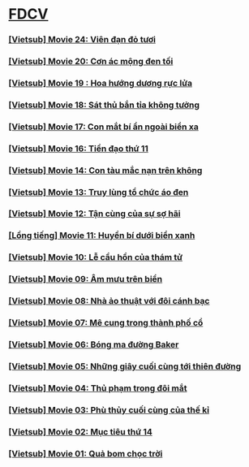 # [FDCV](https://admin1509.github.io/fdcvteam.blogspot.com/)

### [[Vietsub] Movie 24: Viên đạn đỏ tươi](https://admin1509.github.io/fdcvteam.blogspot.com/fdcv.xyz/watch-mv/140/)
### [[Vietsub] Movie 20: Cơn ác mộng đen tối](https://admin1509.github.io/fdcvteam.blogspot.com/fdcv.xyz/watch-mv/137/)
### [[Vietsub] Movie 19 : Hoa hướng dương rực lửa](https://admin1509.github.io/fdcvteam.blogspot.com/fdcv.xyz/watch-mv/138/)
### [[Vietsub] Movie 18: Sát thủ bắn tỉa không tưởng](https://admin1509.github.io/fdcvteam.blogspot.com/fdcv.xyz/watch-mv/172/)
### [[Vietsub] Movie 17: Con mắt bí ẩn ngoài biển xa](https://admin1509.github.io/fdcvteam.blogspot.com/fdcv.xyz/watch-mv/171/)
### [[Vietsub] Movie 16: Tiền đạo thứ 11](https://admin1509.github.io/fdcvteam.blogspot.com/fdcv.xyz/watch-mv/170/)
### [[Vietsub] Movie 14: Con tàu mắc nạn trên không](https://admin1509.github.io/fdcvteam.blogspot.com/fdcv.xyz/watch-mv/168/)
### [[Vietsub] Movie 13: Truy lùng tổ chức áo đen](https://admin1509.github.io/fdcvteam.blogspot.com/fdcv.xyz/watch-mv/167/)
### [[Vietsub] Movie 12: Tận cùng của sự sợ hãi](https://admin1509.github.io/fdcvteam.blogspot.com/fdcv.xyz/watch-mv/166/)
### [[Lồng tiếng] Movie 11: Huyền bí dưới biển xanh](https://admin1509.github.io/fdcvteam.blogspot.com/fdcv.xyz/watch-mv/165/)
### [[Vietsub] Movie 10: Lễ cầu hồn của thám tử](https://admin1509.github.io/fdcvteam.blogspot.com/fdcv.xyz/watch-mv/164/)
### [[Vietsub] Movie 09: Âm mưu trên biển](https://admin1509.github.io/fdcvteam.blogspot.com/fdcv.xyz/watch-mv/163/)
### [[Vietsub] Movie 08: Nhà ảo thuật với đôi cánh bạc](https://admin1509.github.io/fdcvteam.blogspot.com/fdcv.xyz/watch-mv/155/)
### [[Vietsub] Movie 07: Mê cung trong thành phố cổ](https://admin1509.github.io/fdcvteam.blogspot.com/fdcv.xyz/watch-mv/162/)
### [[Vietsub] Movie 06: Bóng ma đường Baker](https://admin1509.github.io/fdcvteam.blogspot.com/fdcv.xyz/watch-mv/161/)
### [[Vietsub] Movie 05: Những giây cuối cùng tới thiên đường](https://admin1509.github.io/fdcvteam.blogspot.com/fdcv.xyz/watch-mv/160/)
### [[Vietsub] Movie 04: Thủ phạm trong đôi mắt](https://admin1509.github.io/fdcvteam.blogspot.com/fdcv.xyz/watch-mv/159/)
### [[Vietsub] Movie 03: Phù thủy cuối cùng của thế kỉ](https://admin1509.github.io/fdcvteam.blogspot.com/fdcv.xyz/watch-mv/158/)
### [[Vietsub] Movie 02: Mục tiêu thứ 14](https://admin1509.github.io/fdcvteam.blogspot.com/fdcv.xyz/watch-mv/156/)
### [[Vietsub] Movie 01: Quả bom chọc trời](https://admin1509.github.io/fdcvteam.blogspot.com/fdcv.xyz/watch-mv/157/)
